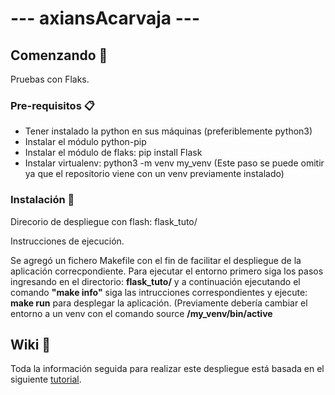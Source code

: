 # --- axiansAcarvaja ---

## Comenzando 🚀

Pruebas con Flaks.

### Pre-requisitos 📋
- Tener instalado la python en sus máquinas (preferiblemente python3)
- Instalar el módulo python-pip
- Instalar el módulo de flaks: pip install Flask
- Instalar virtualenv: python3 -m venv my_venv (Este paso se puede omitir ya que el repositorio viene con un venv previamente instalado)

### Instalación 🔧
Direcorio de despliegue con flash: flask_tuto/

Instrucciones de ejecución.

Se agregó un fichero Makefile con el fin de facilitar el despliegue de la aplicación correcpondiente.
Para ejecutar el entorno primero siga los pasos ingresando en el directorio: **flask_tuto/** y a continuación ejecutando el comando **"make info"** siga las intrucciones correspondientes y ejecute: **make run** para desplegar la aplicación. (Previamente debería cambiar el entorno a un venv con el comando source **/my_venv/bin/active**

## Wiki 📖

Toda la información seguida para realizar este despliegue está basada en el siguiente [tutorial](https://blog.miguelgrinberg.com/post/the-flask-mega-tutorial-part-i-hello-world).
